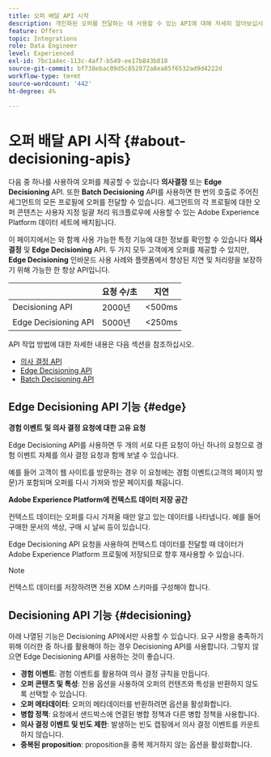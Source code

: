 ```yaml
---
title: 오퍼 배달 API 시작
description: 개인화된 오퍼를 전달하는 데 사용할 수 있는 API에 대해 자세히 알아보십시오.
feature: Offers
topic: Integrations
role: Data Engineer
level: Experienced
exl-id: 7bc1a4ec-113c-4af7-b549-ee17b843b818
source-git-commit: bf738ebac09d5c852872a8ea85f6532ad9d4222d
workflow-type: tm+mt
source-wordcount: '442'
ht-degree: 4%

---
```


# 오퍼 배달 API 시작 {#about-decisioning-apis}

다음 중 하나를 사용하여 오퍼를 제공할 수 있습니다 **의사결정** 또는 **Edge Decisioning** API. 또한 **Batch Decisioning** API를 사용하면 한 번의 호출로 주어진 세그먼트의 모든 프로필에 오퍼를 전달할 수 있습니다. 세그먼트의 각 프로필에 대한 오퍼 콘텐츠는 사용자 지정 일괄 처리 워크플로우에 사용할 수 있는 Adobe Experience Platform 데이터 세트에 배치됩니다.

이 페이지에서는 와 함께 사용 가능한 특정 기능에 대한 정보를 확인할 수 있습니다 **의사결정** 및 **Edge Decisioning** API. 두 가지 모두 고객에게 오퍼를 제공할 수 있지만, **Edge Decisioning** 인바운드 사용 사례와 플랫폼에서 향상된 지연 및 처리량을 보장하기 위해 가능한 한 항상 API입니다.

|  | 요청 수/초 | 지연 |
|---|---|---|
| Decisioning API | 2000년 | &lt;500ms |
| Edge Decisioning API | 5000년 | &lt;250ms |

API 작업 방법에 대한 자세한 내용은 다음 섹션을 참조하십시오.
* [의사 결정 API](decisioning-api.md)
* [Edge Decisioning API](edge-decisioning-api.md)
* [Batch Decisioning API](batch-decisioning-api.md)

## Edge Decisioning API 기능 {#edge}

**경험 이벤트 및 의사 결정 요청에 대한 고유 요청**

Edge Decisioning API를 사용하면 두 개의 서로 다른 요청이 아닌 하나의 요청으로 경험 이벤트 자체를 의사 결정 요청과 함께 보낼 수 있습니다.

예를 들어 고객이 웹 사이트를 방문하는 경우 이 요청에는 경험 이벤트(고객의 페이지 방문)가 포함되며 오퍼를 다시 가져와 방문 페이지를 채웁니다.

**Adobe Experience Platform에 컨텍스트 데이터 저장 공간**

컨텍스트 데이터는 오퍼를 다시 가져올 때만 알고 있는 데이터를 나타냅니다. 예를 들어 구매한 문서의 색상, 구매 시 날씨 등이 있습니다.

Edge Decisioning API 요청을 사용하여 컨텍스트 데이터를 전달할 때 데이터가 Adobe Experience Platform 프로필에 저장되므로 향후 재사용할 수 있습니다.

>[!NOTE]
>
>컨텍스트 데이터를 저장하려면 전용 XDM 스키마를 구성해야 합니다.

## Decisioning API 기능 {#decisioning}

아래 나열된 기능은 Decisioning API에서만 사용할 수 있습니다. 요구 사항을 충족하기 위해 이러한 중 하나를 활용해야 하는 경우 Decisioning API를 사용합니다. 그렇지 않으면 Edge Decisioning API를 사용하는 것이 좋습니다.

* **경험 이벤트**: 경험 이벤트를 활용하여 의사 결정 규칙을 만듭니다.
* **오퍼 콘텐츠 및 특성**: 전용 옵션을 사용하여 오퍼의 컨텐츠와 특성을 반환하지 않도록 선택할 수 있습니다.
* **오퍼 메타데이터**: 오퍼의 메타데이터를 반환하려면 옵션을 활성화합니다.
* **병합 정책**: 요청에서 샌드박스에 연결된 병합 정책과 다른 병합 정책을 사용합니다.
* **의사 결정 이벤트 및 빈도 제한**: 발생하는 빈도 캡핑에서 의사 결정 이벤트를 카운트하지 않습니다.
* **중복된 proposition**: proposition을 중복 제거하지 않는 옵션을 활성화합니다.
